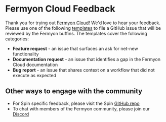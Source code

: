 # Fermyon Cloud Feedback 
Thank you for trying out [Fermyon Cloud](https://github.com/fermyon/cloud)! We'd love to hear your feedback. Please use one of the following [templates](https://github.com/fermyon/feedback/issues/new/choose) to file a GitHub issue that will be reviewed by the Fermyon buffins. The templates cover the following categories:

* **Feature request** - an issue that surfaces an ask for net-new functionality
* **Documentation request** - an issue that identifies a gap in the Fermyon Cloud documentation 
* **Bug report** - an issue that shares context on a workflow that did not execute as expected

## Other ways to engage with the community
- For Spin specific feedback, please visit the Spin [GitHub repo](https://github.com/fermyon/spin)
- To chat with members of the Fermyon community, please join our [Discord](https://discord.com/invite/AAFNfS7NGf)
